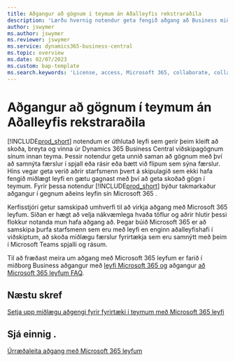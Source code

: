 ```yaml
---
title: Aðgangur að gögnum í teymum án Aðalleyfis rekstraraðila
description: 'Lærðu hvernig notendur geta fengið aðgang að Business miðlægu gögn í  Microsoft Teams  spjalli og rásum, með aðeins  Microsoft 365  leyfi en ekkert aðalleyfi fyrirtækja.'
author: jswymer
ms.author: jswymer
ms.reviewer: jswymer
ms.service: dynamics365-business-central
ms.topic: overview
ms.date: 02/07/2023
ms.custom: bap-template
ms.search.keywords: 'License, access, Microsoft 365, collaborate, collaboration, Teams, Microsoft Teams'
---
```


# <a name="access-data-in-teams-without-business-central-license"></a>Aðgangur að gögnum í teymum án Aðalleyfis rekstraraðila

[!INCLUDE[prod_short](includes/prod_short.md)] notendum er úthlutað leyfi sem gerir þeim kleift að skoða, breyta og vinna úr  Dynamics 365 Business Central  viðskipagögnum sínum innan teyma. Þessir notendur geta unnið saman að gögnum með því að samnýta færslur í spjall eða rásir eða bætt við flipum sem sýna færslur. Hins vegar geta verið aðrir starfsmenn þvert á skipulagið sem ekki hafa fengið miðlægt leyfi en gætu gagnast með því að geta skoðað gögn í teymum. Fyrir þessa notendur  [!INCLUDE[prod_short](includes/prod_short.md)]  býður takmarkaður aðgangur í gegnum aðeins leyfin sín Microsoft 365 .  

Kerfisstjóri getur samskipað umhverfi til að virkja aðgang með  Microsoft 365  leyfum. Síðan er hægt að velja nákvæmlega hvaða töflur og aðrir hlutir þessi flokkur notanda mun hafa aðgang að. Þegar búið  Microsoft 365  er að samskipa þurfa starfsmenn sem eru með leyfi en enginn aðalleyfishafi í viðskiptum, að skoða miðlægu færslur fyrirtækja sem eru samnýtt með þeim í  Microsoft Teams  spjalli og rásum.

Til að fræðast meira um aðgang með  Microsoft 365  leyfum er farið í miðborg Business aðgangur með  [leyfi  Microsoft 365  og](admin-access-with-m365-license.md)  aðgangur  [að  Microsoft 365  leyfum FAQ](admin-access-with-m365-license-faq.md).

## <a name="next-steps"></a>Næstu skref

[Setja upp miðlægu aðgengi fyrir fyrirtæki í teymum með  Microsoft 365  leyfi](admin-access-with-m365-license-setup.md)  

## <a name="see-also"></a>Sjá einnig .

[Úrræðaleita aðgang með Microsoft 365 leyfum](admin-access-with-m365-license-troubleshooting.md)  
